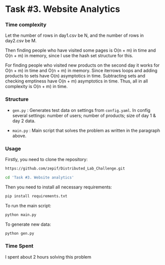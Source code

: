 # Task #3. Website Analytics

### Time complexity

Let the number of rows in day1.csv be N, and the number of rows in day2.csv be M. 

Then finding people who have visited some pages is O(n + m) in time and O(n + m) in memory, since I use the hash set
structure for this.

For finding people who visited new products on the second day it works for O(n + m) in time and O(n + m) in memory. Since iterrows loops and adding products to sets have O(n) asymptotics in time. Subtracting sets and checking emptiness have O(n + m) asymptotics in time. 
Thus, all in all complexity is O(n + m) in time.

### Structure

- `gen.py` : Generates test data on settings from `config.yaml`. In config several settings: number of users;
number of products; size of day 1 & day 2 data.

- `main.py` : Main script that solves the problem as written in the paragraph above.

### Usage

Firstly, you need to clone the repository:

```bash
https://github.com/zepif/Distributed_Lab_Challenge.git

cd 'Task #3. Website analytics'
```

Then you need to install all necessary requirements:

```bash
pip install requirements.txt
```

To run the main script:

```bash
python main.py
```

To generate new data:

```bash
python gen.py
```

### Time Spent

I spent about 2 hours solving this problem
